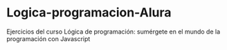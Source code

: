 # Logica-programacion-Alura
Ejercicios del curso Lógica de programación: sumérgete en el mundo de la programación con Javascript
